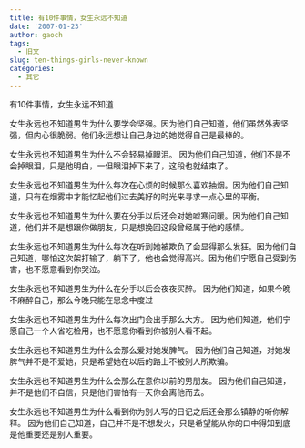 ```yaml
---
title: 有10件事情，女生永远不知道
date: '2007-01-23'
author: gaoch
tags:
  - 旧文
slug: ten-things-girls-never-known
categories:
  - 其它
---
```


有10件事情，女生永远不知道  
  
女生永远也不知道男生为什么要学会坚强。因为他们自己知道，他们虽然外表坚强，但内心很脆弱。他们永远想让自己身边的她觉得自己是最棒的。  
  
女生永远也不知道男生为什么不会轻易掉眼泪。 因为他们自己知道，他们不是不会掉眼泪，只是他明白，一但眼泪掉下来了，这段也就结束了。   
  
女生永远也不知道男生为什么每次在心烦的时候那么喜欢抽烟。因为他们自己知道，只有在烟雾中才能忆起他们过去美好的时光来寻求一点心里的平衡。   
  
女生永远也不知道男生为什么要在分手以后还会对她嘘寒问暖。因为他们自己知道，他们并不是想跟你做朋友，只是想挽回这段曾经属于他的感情。   
  
女生永远也不知道男生为什么每次在听到她被欺负了会显得那么发狂。因为他们自己知道，哪怕这次架打输了，躺下了，他也会觉得高兴。因为他们宁愿自己受到伤害，也不愿意看到你哭泣。  
  
女生永远也不知道男生为什么在分手以后会夜夜买醉。 因为他们知道，如果今晚不麻醉自己，那么今晚只能在思念中度过  
  
女生永远也不知道男生为什么每次出门会出手那么大方。 因为他们知道，他们宁愿自己一个人省吃检用，也不愿意你看到你被别人看不起。  
  
女生永远也不知道男生为什么会那么爱对她发脾气。 因为他们自己知道，对她发脾气并不是不爱她，只是希望她在以后的路上不被别人所欺骗。  
  
女生永远也不知道男生为什么会那么在意你以前的男朋友。 因为他们自己知道，并不是他们不自信，只是他们害怕有一天你会离他而去。   
  
女生永远也不知道男生为什么看到你为别人写的日记之后还会那么镇静的听你解释。 因为他们自己知道，自己并不是不想发火，只是希望能从你的口中得知到底是他重要还是别人重要。
